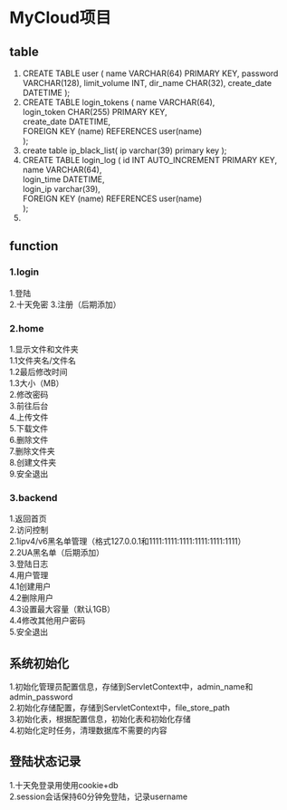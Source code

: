# MyCloud项目
## table
1. CREATE TABLE user (
   name VARCHAR(64) PRIMARY KEY,
   password VARCHAR(128),
   limit_volume INT,
   dir_name CHAR(32),
   create_date DATETIME
   );
2. CREATE TABLE login_tokens (
   name VARCHAR(64),  
   login_token CHAR(255) PRIMARY KEY,  
   create_date DATETIME,  
   FOREIGN KEY (name) REFERENCES user(name)  
   );
3. create table ip_black_list(
   ip varchar(39) primary key
   );
4. CREATE TABLE login_log (
   id INT AUTO_INCREMENT PRIMARY KEY,   
   name VARCHAR(64),                 
   login_time DATETIME,              
   login_ip varchar(39),          
   FOREIGN KEY (name) REFERENCES user(name)    
   );
5. 

## function
### 1.login 
1.登陆  
2.十天免密 
3.注册（后期添加）  
### 2.home  
1.显示文件和文件夹  
1.1文件夹名/文件名  
1.2最后修改时间  
1.3大小（MB）  
2.修改密码  
3.前往后台  
4.上传文件  
5.下载文件  
6.删除文件  
7.删除文件夹  
8.创建文件夹  
9.安全退出  
### 3.backend  
1.返回首页  
2.访问控制  
2.1ipv4/v6黑名单管理（格式127.0.0.1和1111:1111:1111:1111:1111:1111）  
2.2UA黑名单（后期添加）   
3.登陆日志   
4.用户管理   
4.1创建用户   
4.2删除用户   
4.3设置最大容量（默认1GB）  
4.4修改其他用户密码  
5.安全退出  
## 系统初始化
1.初始化管理员配置信息，存储到ServletContext中，admin_name和admin_password    
2.初始化存储配置，存储到ServletContext中，file_store_path      
3.初始化表，根据配置信息，初始化表和初始化存储  
4.初始化定时任务，清理数据库不需要的内容  

## 登陆状态记录
1.十天免登录用使用cookie+db  
2.session会话保持60分钟免登陆，记录username